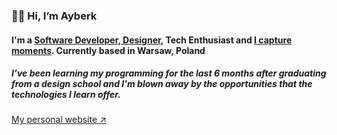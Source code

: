 ### 👋🏻 Hi, I’m Ayberk
#### I'm a [Software Developer, Designer](https://www.linkedin.com/in/kayaayberk/), Tech Enthusiast and [I capture moments](https://aybrk.dev/taste). Currently based in Warsaw, Poland
##### I’ve been learning my programming for the last 6 months after graduating from a design school and I'm blown away by the opportunities that the technologies I learn offer.

[My personal website ↗](https://aybrk.dev)
<!---
kayaayberk/kayaayberk is a ✨ special ✨ repository because its `README.md` (this file) appears on your GitHub profile.
You can click the Preview link to take a look at your changes.
--->
